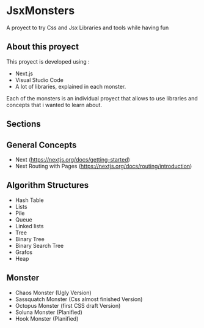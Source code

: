 # JsxMonsters
A proyect to try Css and Jsx Libraries and tools while having fun

## About this proyect
This proyect is developed using :
 * Next.js
 * Visual Studio Code
 * A lot of libraries, explained in each monster.

Each of the monsters is an individual proyect that allows to use libraries and concepts that i wanted to learn about.

## Sections

## General Concepts
* Next (https://nextjs.org/docs/getting-started)
* Next Routing with Pages (https://nextjs.org/docs/routing/introduction)

## Algorithm Structures
* Hash Table
* Lists 
* Pile 
* Queue
* Linked lists
* Tree
* Binary Tree
* Binary Search Tree
* Grafos
* Heap 

## Monster
* Chaos Monster (Ugly Version)
* Sassquatch Monster (Css almost finished Version)
* Octopus Monster (first CSS draft Version)
* Soluna Monster (Planified)
* Hook Monster (Planified)


<!-- 
Remember the npms :

Font Awesome
npm i --save @fortawesome/fontawesome-svg-core 

npm i --save @fortawesome/free-solid-svg-icons
npm i --save @fortawesome/free-regular-svg-icons

npm i --save @fortawesome/react-fontawesome@latest

npm i copy-to-clipboard
-->